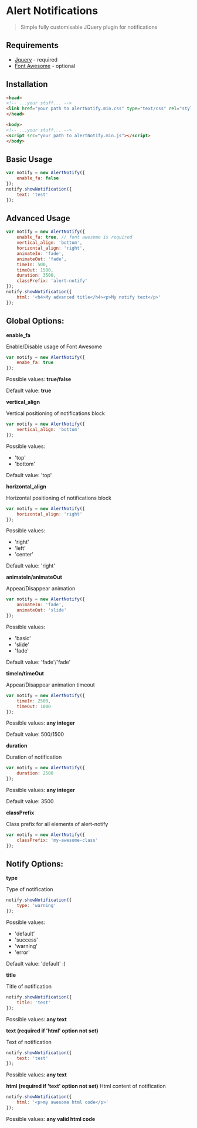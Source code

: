 Alert Notifications
===================
>Simple fully customisable JQuery plugin for notifications

Requirements
------------
 * [Jquery](https://jquery.com/) - required
 * [Font Awesome](http://fontawesome.io/) - optional

Installation
------------
```html
<head>
<!-- ...your stuff... -->
<link href="your path to alertNotify.min.css" type="text/css" rel="stylesheet"/>
</head>

<body>
<!-- ...your stuff... -->
<script src="your path to alertNotify.min.js"></script>
</body>
```

Basic Usage
-----------
```js
var notify = new AlertNotify({
    enable_fa: false
});
notify.showNotification({
    text: 'test'
});
```

Advanced Usage
--------------
```js
var notify = new AlertNotify({
    enable_fa: true, // font awesome is required
    vertical_align: 'bottom',
    horizontal_align: 'right',
    animateIn: 'fade',
    animateOut: 'fade',
    timeIn: 500,
    timeOut: 1500,
    duration: 3500,
    classPrefix: 'alert-notify'
});
notify.showNotification({
    html: '<h4>My advanced title</h4><p>My notify text</p>'
});
```

Global Options:
--------------

**enable_fa**

Enable/Disable usage of Font Awesome
```js
var notify = new AlertNotify({
    enabe_fa: true
});
```
Possible values: **true/false**

Default value: **true**

**vertical_align**

Vertical positioning of notifications block
```js
var notify = new AlertNotify({
    vertical_align: 'bottom'
});
```
Possible values:

* 'top'
* 'bottom'

Default value: 'top'

**horizontal_align**

Horizontal positioning of notifications block
```js
var notify = new AlertNotify({
    horizontal_align: 'right'
});
```
Possible values:

* 'right'
* 'left'
* 'center'

Default value: 'right'

**animateIn/animateOut**

Appear/Disappear animation
```js
var notify = new AlertNotify({
    animateIn: 'fade',
    animateOut: 'slide'
});
```
Possible values:

* 'basic'
* 'slide'
* 'fade'

Default value: 'fade'/'fade'

**timeIn/timeOut**

Appear/Disappear animation timeout
```js
var notify = new AlertNotify({
    timeIn: 2500,
    timeOut: 1000
});
```
Possible values: **any integer**

Default value: 500/1500

**duration**

Duration of notification
```js
var notify = new AlertNotify({
    duration: 2500
});
```
Possible values: **any integer**

Default value: 3500

**classPrefix**

Class prefix for all elements of alert-notify
```js
var notify = new AlertNotify({
    classPrefix: 'my-awesome-class'
});
```
Notify Options:
---------------

**type**

Type of notification
```js
notify.showNotification({
    type: 'warning'
});
```
Possible values:

* 'default'
* 'success'
* 'warning'
* 'error'

Default value: 'default' :)

**title**

Title of notification
```js
notify.showNotification({
    title: 'test'
});
```
Possible values: **any text**

**text (required if 'html' option not set)**

Text of notification
```js
notify.showNotification({
    text: 'test'
});
```
Possible values: **any text**

**html (required if 'text' option not set)**
Html content of notification
```js
notify.showNotification({
    html: '<p>my awesome html code</p>'
});
```
Possible values: **any valid html code**